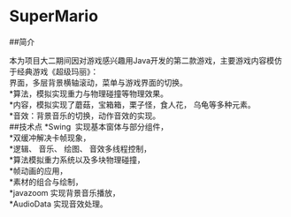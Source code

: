 # SuperMario
##简介

本为项目大二期间因对游戏感兴趣用Java开发的第二款游戏，主要游戏内容模仿于经典游戏《超级玛丽》：<br>
界面，多层背景横轴滚动，菜单与游戏界面的切换。<br>
  *算法，模拟实现重力与物理碰撞等物理效果。<br>
  *内容，模拟实现了蘑菇，宝箱箱，栗子怪，食人花， 乌龟等多种元素。<br>
  *音效：背景音乐的切换，动作音效的实现。<br>
##技术点
  *Swing  实现基本窗体与部分组件，<br>
  *双缓冲解决卡帧现象，<br>
  *逻辑、 音乐、 绘图、 音效多线程控制，<br>
  *算法模拟重力系统以及多块物理碰撞，<br>
  *帧动画的应用，<br>
  *素材的组合与绘制，<br>
  *javazoom 实现背景音乐播放，<br>
  *AudioData 实现音效处理。<br>
